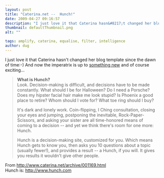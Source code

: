 ```yaml
---
layout: post
title: "Caterina.net --  Hunch!"
date: 2009-04-27 09:16:57
description: "I just love it that Caterina hasn&#8217;t changed her blog template since the dawn of time -- -) And now the imperatrix is up to something new and of course exciting&#8230; What is Hunch? Look. Decision-making is difficult, and decisions have to&#8230;"
thumbnail: defaultThumbnail.png
alt: ""

tags: amplify, caterina, equalise, filter, intelligence
author: dug
---
```


<p>I just love it that Caterina hasn't changed her blog template since the dawn of time:-) And now the imperatrix is up to <a href="http://www.hunch.com/">something new</a> and of course exciting... </p>

<blockquote><p><strong>What is Hunch?</strong><br />
Look. Decision-making is difficult, and decisions have to be made constantly. What should I be for Halloween? Do I need a Porsche? Does my hipster facial hair make me look stupid? Is Phoenix a good place to retire? Whom should I vote for? What toe ring should I buy?</p>

<p>It's dark and lonely work. Coin-flipping, I Ching consultation, closing your eyes and jumping, postponing the inevitable, Rock-Paper-Scissors, and asking your sister are all time-honored means of coming to a decision -- and yet we think there's room for one more: Hunch.</p>

<p>Hunch is a decision-making site, customized for you. Which means Hunch gets to know you, then asks you 10 questions about a topic (usually fewer!), and provides a result -- a Hunch, if you will. It gives you results it wouldn't give other people. </p></blockquote>

<p>From <a href="http://www.caterina.net/archive/001169.html">http://www.caterina.net/archive/001169.html</a><br />
Hunch is: <a href="http://www.hunch.com/">http://www.hunch.com</a></p>
